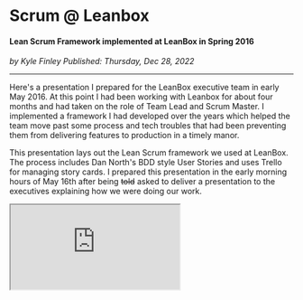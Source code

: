 # Scrum @ Leanbox

#### Lean Scrum Framework implemented at LeanBox in Spring 2016

*<div class="article-meta-data"> by Kyle Finley</span> Published: <time itemprop="pubdate" datetime="12/28/2022">Thursday, Dec 28, 2022</time></div>*

---

Here's a presentation I prepared for the LeanBox executive team in early May 2016. At this point I had been working with Leanbox for about four months and had taken on the role of Team Lead and Scrum Master. I implemented a framework I had developed over the years which helped the team move past some process and tech troubles that had been preventing them from delivering features to production in a timely manor.

This presentation lays out the Lean Scrum framework we used at LeanBox. The process includes Dan North's BDD style User Stories and uses Trello for managing story cards. I prepared this presentation in the early morning hours of May 16th after being <strike>told</strike> asked to deliver a presentation to the executives explaining how we were doing our work.

<p>
  <div class="responsive-google-slides">
    <iframe src="https://docs.google.com/presentation/d/13NMsZhfPwiLBJN0xI02SGaBKpwAdr6aI-ZLlY3DdtHU/embed"></iframe>
  </div>
</p>
